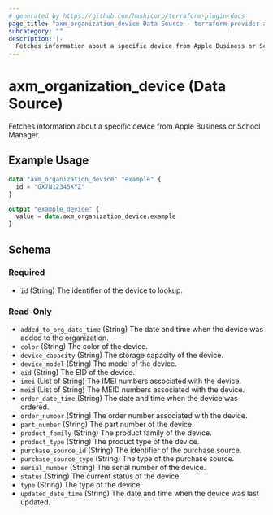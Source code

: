 ```yaml
---
# generated by https://github.com/hashicorp/terraform-plugin-docs
page_title: "axm_organization_device Data Source - terraform-provider-axm"
subcategory: ""
description: |-
  Fetches information about a specific device from Apple Business or School Manager.
---
```


# axm_organization_device (Data Source)

Fetches information about a specific device from Apple Business or School Manager.

## Example Usage

```terraform
data "axm_organization_device" "example" {
  id = "GX7N12345XYZ"
}

output "example_device" {
  value = data.axm_organization_device.example
}
```

<!-- schema generated by tfplugindocs -->
## Schema

### Required

- `id` (String) The identifier of the device to lookup.

### Read-Only

- `added_to_org_date_time` (String) The date and time when the device was added to the organization.
- `color` (String) The color of the device.
- `device_capacity` (String) The storage capacity of the device.
- `device_model` (String) The model of the device.
- `eid` (String) The EID of the device.
- `imei` (List of String) The IMEI numbers associated with the device.
- `meid` (List of String) The MEID numbers associated with the device.
- `order_date_time` (String) The date and time when the device was ordered.
- `order_number` (String) The order number associated with the device.
- `part_number` (String) The part number of the device.
- `product_family` (String) The product family of the device.
- `product_type` (String) The product type of the device.
- `purchase_source_id` (String) The identifier of the purchase source.
- `purchase_source_type` (String) The type of the purchase source.
- `serial_number` (String) The serial number of the device.
- `status` (String) The current status of the device.
- `type` (String) The type of the device.
- `updated_date_time` (String) The date and time when the device was last updated.
